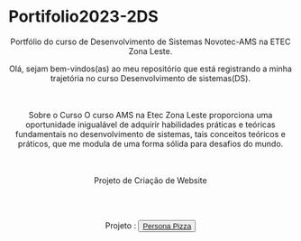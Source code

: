 # Portifolio2023-2DS

<div align="center"> 
  
Portfólio do curso de Desenvolvimento de Sistemas Novotec-AMS na ETEC Zona Leste.

Olá, sejam bem-vindos(as) ao meu repositório que está registrando a minha trajetória no curso Desenvolvimento de sistemas(DS).

<br></br>
 Sobre o Curso
  O curso AMS na Etec Zona Leste proporciona uma oportunidade inigualável de adquirir habilidades práticas e teóricas fundamentais no desenvolvimento de sistemas, tais conceitos teóricos e práticos, que me modula de uma forma sólida para desafios do mundo.

<br></br>
 Projeto de Criação de Website
<div align="center">
<br></br>

 Projeto : 
  <button>
    <a href="https://github.com/P4BLOll/Persona-Pizza">Persona Pizza</a>
  </button>
    </div>
  </div>
</div>
